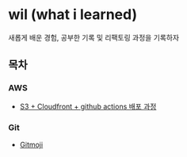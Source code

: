 # wil (what i learned)
새롭게 배운 경험, 공부한 기록 및 리팩토링 과정을 기록하자

## 목차

### AWS
- [S3 + Cloudfront + github actions 배포 과정](https://github.com/pleasemrlostman/wil/tree/main/AWS/s3-cloundfront-gihubactions-deploy)

### Git

- [Gitmoji](https://github.com/pleasemrlostman/wil/blob/main/Git/Gitmoji/readme.md)